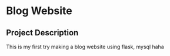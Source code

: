 # Blog Website

## Project Description
This is my first try making a blog website using flask, mysql
haha
